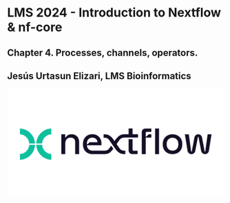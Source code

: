 # LMS 2024 - Introduction to Nextflow & nf-core

## Chapter 4. Processes, channels, operators.
## Jesús Urtasun Elizari, LMS Bioinformatics

<img src="/readme_figures/nextflow-logo.png">